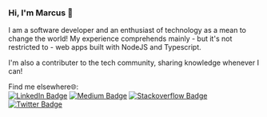 ### Hi, I'm Marcus 👋

I am a software developer and an enthusiast of technology as a mean to change the world! My experience comprehends mainly - but it's not restricted to - web apps built with NodeJS and Typescript.

I'm also a contributer to the tech community, sharing knowledge whenever I can!

Find me elsewhere🌐:<br/>
[![LinkedIn Badge](https://img.shields.io/badge/linkedin--CAE4F1?style=flat&logo=linkedin&logoColor=white)](https://www.linkedin.com/in/marcus-castanho/)
[![Medium Badge](https://img.shields.io/badge/medium--CAE4F1?style=flat&logo=medium)](https://medium.com/@marcus-castanho)
[![Stackoverflow Badge](https://img.shields.io/badge/stackoverflow--CAE4F1?style=flat&logo=stackoverflow)](https://stackoverflow.com/users/14689203/marcus-castanho)
[![Twitter Badge](https://img.shields.io/twitter/follow/castanho_marcus?color=CAE4F1&label=@castanho_marcus&style=flat&logo=twitter)](https://twitter.com/castanho_marcus)
